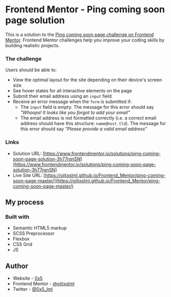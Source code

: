 # Frontend Mentor - Ping coming soon page solution

This is a solution to the [Ping coming soon page challenge on Frontend Mentor](https://www.frontendmentor.io/challenges/ping-single-column-coming-soon-page-5cadd051fec04111f7b848da). Frontend Mentor challenges help you improve your coding skills by building realistic projects.

### The challenge

Users should be able to:

- View the optimal layout for the site depending on their device's screen size
- See hover states for all interactive elements on the page
- Submit their email address using an `input` field
- Receive an error message when the `form` is submitted if:
  - The `input` field is empty. The message for this error should say _"Whoops! It looks like you forgot to add your email"_
  - The email address is not formatted correctly (i.e. a correct email address should have this structure: `name@host.tld`). The message for this error should say _"Please provide a valid email address"_

### Links

- Solution URL: [https://www.frontendmentor.io/solutions/ping-coming-soon-page-solution-3h77rqnSN](https://www.frontendmentor.io/solutions/ping-coming-soon-page-solution-3h77rqnSN)
- Live Site URL: [https://ojitxslml.github.io/Frontend_Mentor/ping-coming-soon-page-master/](https://ojitxslml.github.io/Frontend_Mentor/ping-coming-soon-page-master/)

## My process

### Built with

- Semantic HTML5 markup
- SCSS Preprocessor
- Flexbox
- CSS Grid
- JS

## Author

- Website - [0x5](https://www.0x5.cl)
- Frontend Mentor - [@ojitxslml](https://www.frontendmentor.io/profile/ojitxslml)
- Twitter - [@0x5_lml](https://www.twitter.com/0x5_lml)
